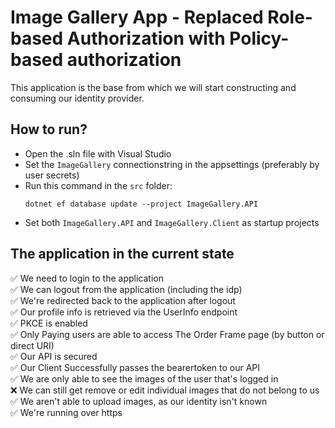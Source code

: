 # Image Gallery App - Replaced Role-based Authorization with Policy-based authorization
This application is the base from which we will start constructing and consuming our identity provider.

## How to run?
- Open the .sln file with Visual Studio
- Set the `ImageGallery` connectionstring in the appsettings (preferably by user secrets)
- Run this command in the `src` folder:
    ```
    dotnet ef database update --project ImageGallery.API
    ```
- Set both `ImageGallery.API` and `ImageGallery.Client` as startup projects

## The application in the current state
✅ We need to login to the application <br/>
✅ We can logout from the application (including the idp) <br/>
✅ We're redirected back to the application after logout <br/>
✅ Our profile info is retrieved via the UserInfo endpoint <br/>
✅ PKCE is enabled <br/>
✅ Only Paying users are able to access The Order Frame page (by button or direct URI) <br/>
✅ Our API is secured <br/>
✅ Our Client Successfully passes the bearertoken to our API<br/>
✅ We are only able to see the images of the user that's logged in <br/>
❌ We can still get remove or edit individual images that do not belong to us <br/>
✅ We aren't able to upload images, as our identity isn't known <br/>
✅ We're running over https <br/>
